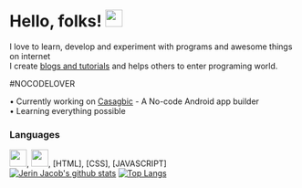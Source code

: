# Hello, folks! <img src="https://raw.githubusercontent.com/MartinHeinz/MartinHeinz/master/wave.gif" width="30px">
I love to learn, develop and experiment with programs and awesome things on internet<br>
I create [blogs and tutorials](https://cybergenie.tech) and helps others to enter programing world.

#NOCODELOVER

• Currently working on [Casagbic](https://casagbic.com) - A No-code Android app builder<br>
• Learning everything possible

### Languages
<img src=https://image.flaticon.com/icons/svg/226/226777.svg width="30px">, <img src=https://image.flaticon.com/icons/svg/1822/1822899.svg width="30px">, [HTML], [CSS], [JAVASCRIPT]
<br/>
[![Jerin Jacob's github stats](https://github-readme-stats.vercel.app/api?username=jerinjacob1999&show_icons=true&theme=tokyonight)](https://github.com/anuraghazra/github-readme-stats)
[![Top Langs](https://github-readme-stats.vercel.app/api/top-langs/?username=jerinjacob1999&layout=compact&theme=tokyonight)](https://github.com/anuraghazra/github-readme-stats)
